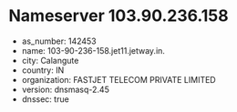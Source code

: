 # Nameserver 103.90.236.158

* as_number: 142453
* name: 103-90-236-158.jet11.jetway.in.
* city: Calangute
* country: IN
* organization: FASTJET TELECOM PRIVATE LIMITED
* version: dnsmasq-2.45
* dnssec: true
